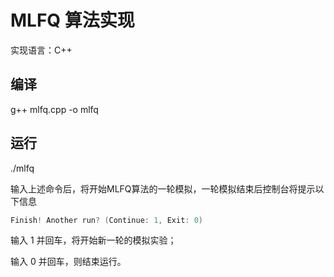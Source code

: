 # MLFQ 算法实现
实现语言：C++

## 编译
g++ mlfq.cpp -o mlfq

## 运行
./mlfq

输入上述命令后，将开始MLFQ算法的一轮模拟，一轮模拟结束后控制台将提示以下信息

```C++
Finish! Another run? (Continue: 1, Exit: 0)
```

输入 1 并回车，将开始新一轮的模拟实验；

输入 0 并回车，则结束运行。